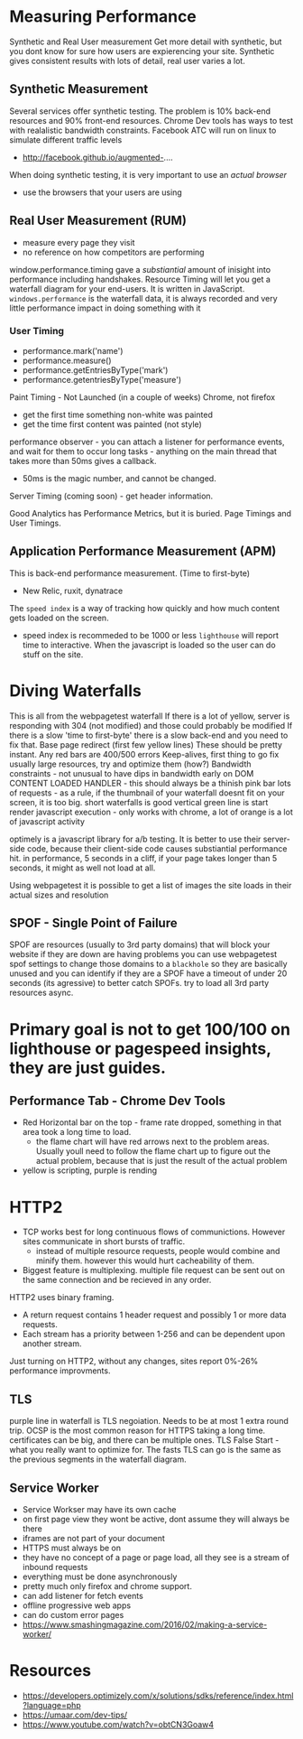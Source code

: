 # Measuring Performance

Synthetic and Real User measurement
Get more detail with synthetic, but you dont know for sure how users are expierencing your site.
Synthetic gives consistent results with lots of detail, real user varies a lot.

## Synthetic Measurement
Several services offer synthetic testing. The problem is 10% back-end resources and 90% front-end resources. 
Chrome Dev tools has ways to test with realalistic bandwidth constraints. 
Facebook ATC will run on linux to simulate different traffic levels
  * http://facebook.github.io/augmented-....

When doing synthetic testing, it is very important to use an *actual browser*
  * use the browsers that your users are using

## Real User Measurement (RUM)
  * measure every page they visit
  * no reference on how competitors are performing

window.performance.timing gave a *substiantial* amount of inisight into performance including handshakes.
Resource Timing will let you get a waterfall diagram for your end-users. It is written in JavaScript. 
`windows.performance` is the waterfall data, it is always recorded and very little performance impact in doing something with it

### User Timing
  * performance.mark('name')
  * performance.measure()
  * performance.getEntriesByType('mark')
  * performance.getentriesByType('measure')

Paint Timing - Not Launched (in a couple of weeks) Chrome, not firefox 
  * get the first time something non-white was painted
  * get the time first content was painted (not style)

performance observer - you can attach a listener for performance events, and wait for them to occur
long tasks - anything on the main thread that takes more than 50ms gives a callback.
  * 50ms is the magic number, and cannot be changed.

Server Timing (coming soon) - get header information. 

Good Analytics has Performance Metrics, but it is buried. Page Timings and User Timings.

## Application Performance Measurement (APM) 
This is back-end performance measurement. (Time to first-byte)
  * New Relic, ruxit, dynatrace

The `speed index` is a way of tracking how quickly and how much content gets loaded on the screen. 
  * speed index is recommeded to be 1000 or less
`lighthouse` will report time to interactive. When the javascript is loaded so the user can do stuff on the site.

# Diving Waterfalls
This is all from the webpagetest waterfall
If there is a lot of yellow, server is responding with 304 (not modified) and those could probably be modified
If there is a slow 'time to first-byte' there is a slow back-end and you need to fix that.
Base page redirect (first few yellow lines) These should be pretty instant. 
Any red bars are 400/500 errors
Keep-alives, first thing to go fix usually
large resources, try and optimize them (how?)
Bandwidth constraints - not unusual to have dips in bandwidth early on
DOM CONTENT LOADED HANDLER - this should always be a thinish pink bar
lots of requests - as a rule, if the thumbnail of your waterfall doesnt fit on your screen, it is too big. short waterfalls is good
vertical green line is start render
javascript execution - only works with chrome, a lot of orange is a lot of javascript activity

optimely is a javascript library for a/b testing. It is better to use their server-side code, because their client-side code causes substiantial performance hit.
in performance, 5 seconds in a cliff, if your page takes longer than 5 seconds, it might as well not load at all.

Using webpagetest it is possible to get a list of images the site loads in their actual sizes and resolution

## SPOF - Single Point of Failure
SPOF are resources (usually to 3rd party domains) that will block your website if they are down are having problems
you can use webpagetest spof settings to change those domains to a `blackhole` so they are basically unused and you can identify if they are a SPOF
have a timeout of under 20 seconds (its agressive) to better catch SPOFs. 
try to load all 3rd party resources async.

# Primary goal is not to get 100/100 on lighthouse or pagespeed insights, they are just guides.

## Performance Tab - Chrome Dev Tools
  * Red Horizontal bar on the top - frame rate dropped, something in that area took a long time to load.
    * the flame chart will have red arrows next to the problem areas. Usually youll need to follow the flame chart up to figure out the actual problem, because that is just the result of the actual problem
  * yellow is scripting, purple is rending

# HTTP2
  * TCP works best for long continuous flows of communictions. However sites communicate in short bursts of traffic.
    * instead of multiple resource requests, people would combine and minify them. however this would hurt cacheability of them.
  * Biggest feature is multiplexing. multiple file request can be sent out on the same connection and be recieved in any order.

HTTP2 uses binary framing. 
   * A return request contains 1 header request and possibly 1 or more data requests.
   * Each stream has a priority between 1-256 and can be dependent upon another stream.

Just turning on HTTP2, without any changes, sites report 0%-26% performance improvments.

## TLS
purple line in waterfall is TLS negoiation. Needs to be at most 1 extra round trip.
OCSP is the most common reason for HTTPS taking a long time.
certificates can be big, and there can be multiple ones. 
TLS False Start - what you really want to optimize for. 
The fasts TLS can go is the same as the previous segments in the waterfall diagram.

## Service Worker
  * Service Workser may have its own cache
  * on first page view they wont be active, dont assume they will always be there
  * iframes are not part of your document
  * HTTPS must always be on
  * they have no concept of a page or page load, all they see is a stream of inbound requests
  * everything must be done asynchronously
  * pretty much only firefox and chrome support.
  * can add listener for fetch events
  * offline progressive web apps
  * can do custom error pages
  * https://www.smashingmagazine.com/2016/02/making-a-service-worker/

# Resources
  * https://developers.optimizely.com/x/solutions/sdks/reference/index.html?language=php
  * https://umaar.com/dev-tips/
  * https://www.youtube.com/watch?v=obtCN3Goaw4
